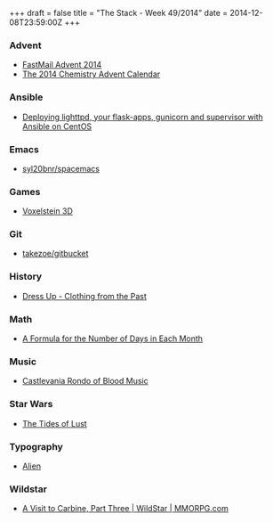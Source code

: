 +++
draft = false
title = "The Stack - Week 49/2014"
date = 2014-12-08T23:59:00Z
+++



### Advent

 - [FastMail Advent 2014][Fastmailadvent2014fastmailweblog]
 - [The 2014 Chemistry Advent Calendar][The2014chemistryadventcalendarcompoundinterest]

[Fastmailadvent2014fastmailweblog]: http://blog.fastmail.com/2014/12/01/fastmail-advent-2014/
[The2014chemistryadventcalendarcompoundinterest]: http://www.compoundchem.com/2014advent/


### Ansible

 - [Deploying lighttpd, your flask-apps, gunicorn and supervisor with Ansible on CentOS][Deployinglighttpdyourflaskappsgunicornandsupervisorwithansibleoncentos]

[Deployinglighttpdyourflaskappsgunicornandsupervisorwithansibleoncentos]: https://www.zufallsheld.de/2014/11/19/deploying-lighttpd-your-flask-apps-gunicorn-and-supervisor-with-ansible-on-centos/


### Emacs

 - [syl20bnr/spacemacs][Syl20bnrspacemacs]

[Syl20bnrspacemacs]: https://github.com/syl20bnr/spacemacs


### Games

 - [Voxelstein 3D][Voxelstein3d]

[Voxelstein3d]: http://voxelstein3d.sourceforge.net/


### Git

 - [takezoe/gitbucket][Takezoegitbucket]

[Takezoegitbucket]: https://github.com/takezoe/gitbucket


### History

 - [Dress Up - Clothing from the Past][Dressupclothingfromthepast]

[Dressupclothingfromthepast]: http://www.memorialhall.mass.edu/activities/dressup/


### Math

 - [A Formula for the Number of Days in Each Month][Aformulaforthenumberofdaysineachmonthcurtismcenroe]

[Aformulaforthenumberofdaysineachmonthcurtismcenroe]: http://cmcenroe.me/2014/12/05/days-in-month-formula.html


### Music

 - [Castlevania Rondo of Blood Music][Castlevaniarondoofbloodmusicpictureofaghostshipyoutube]

[Castlevaniarondoofbloodmusicpictureofaghostshipyoutube]: https://www.youtube.com/watch?v=oRHXEtfawVo&index=10&list=PL60B3A83F3AAC6E44


### Star Wars

 - [The Tides of Lust][Thetidesoflust]

[Thetidesoflust]: http://samueldelany.tumblr.com/post/82806452407/samuel-delany-reviews-the-first-star-wars-movie


### Typography

 - [Alien][Alientypesetinthefuture]

[Alientypesetinthefuture]: http://typesetinthefuture.com/alien/


### Wildstar

 - [A Visit to Carbine, Part Three | WildStar | MMORPG.com][Avisittocarbinepartthreewildstarmmorpgcom]

[Avisittocarbinepartthreewildstarmmorpgcom]: http://www.mmorpg.com/gamelist.cfm/loadNews/33112/A-Visit-to-Carbine-Part-Three